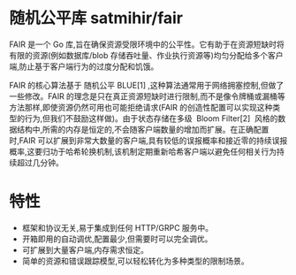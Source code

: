 # 随机公平库 satmihir/fair
FAIR 是一个 Go 库,旨在确保资源受限环境中的公平性。它有助于在资源短缺时将有限的资源(例如数据库/blob 存储吞吐量、作业执行资源等)均匀分配给多个客户端,防止基于客户端行为的过度分配和饥饿。

FAIR 的核心算法基于 随机公平 BLUE[1] ,这种算法通常用于网络拥塞控制,但做了一些修改。FAIR 的理念是只在真正资源短缺时进行限制,而不是像令牌桶或漏桶等方法那样,即使资源仍然可用也可能拒绝请求(FAIR 的创造性配置可以实现这种类型的行为,但我们不鼓励这样做)。由于状态存储在多级  Bloom Filter[2]  风格的数据结构中,所需的内存是恒定的,不会随客户端数量的增加而扩展。在正确配置时,FAIR 可以扩展到非常大数量的客户端,具有较低的误报概率和接近零的持续误报概率,这要归功于哈希轮换机制,该机制定期重新哈希客户端以避免任何相关行为持续超过几分钟。

# 特性
* 框架和协议无关,易于集成到任何 HTTP/GRPC 服务中。
* 开箱即用的自动调优,配置最少,但需要时可以完全调优。
* 可扩展到大量客户端,内存需求恒定。
* 简单的资源和错误跟踪模型,可以轻松转化为多种类型的限制场景。
